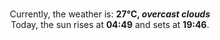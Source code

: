 <p  align="center"><br/>Currently, the weather is: <b> 27°C, <i>overcast clouds</i></b></br>Today, the sun rises at <b>04:49</b> and sets at <b>19:46</b>.</p>